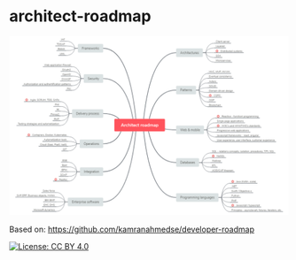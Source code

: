# architect-roadmap

![Architect roadmap](./sources/roadmap.png)

Based on: https://github.com/kamranahmedse/developer-roadmap


[![License: CC BY 4.0](https://img.shields.io/badge/License-CC%20BY%204.0-lightgreyr.svg)](https://creativecommons.org/licenses/by/4.0/)